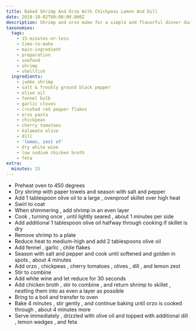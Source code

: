 ```yaml
---
title: Baked Shrimp And Orzo With Chickpeas Lemon And Dill
date: 2018-10-02T00:00:00.000Z
description: Shrimp and orzo make for a simple and flavorful dinner duo.
taxonomies:
  tags:
    - 15-minutes-or-less
    - time-to-make
    - main-ingredient
    - preparation
    - seafood
    - shrimp
    - shellfish
  ingredients:
    - jumbo shrimp
    - salt & freshly ground black pepper
    - olive oil
    - fennel bulb
    - garlic cloves
    - crushed red pepper flakes
    - orzo pasta
    - chickpeas
    - cherry tomatoes
    - kalamata olive
    - dill
    - 'lemon, zest of'
    - dry white wine
    - low sodium chicken broth
    - feta
extra:
  minutes: 15
---
```

 - Preheat oven to 450 degrees
 - Dry shrimp with paper towels and season with salt and pepper
 - Add 1 tablespoon olive oil to a large , ovenproof skillet over high heat
 - Swirl to coat
 - When shimmering , add shrimp in an even layer
 - Cook , turning once , until lightly seared , about 1 minutes per side
 - Add additional 1 tablespoon olive oil halfway through cooking if skillet is dry
 - Remove shrimp to a plate
 - Reduce heat to medium-high and add 2 tablespoons olive oil
 - Add fennel , garlic , chile flakes
 - Season with salt and pepper and cook until softened and golden in spots , about 4 minutes
 - Add orzo , chickpeas , cherry tomatoes , olives , dill , and lemon zest
 - Stir to combine
 - Add white wine and let reduce for 30 seconds
 - Add chicken broth , stir to combine , and return shrimp to skillet , nestling them into as even a layer as possible
 - Bring to a boil and transfer to oven
 - Bake 4 minutes , stir gently , and continue baking until orzo is cooked through , about 4 minutes more
 - Serve immediately , drizzled with olive oil and topped with additional dill , lemon wedges , and feta
